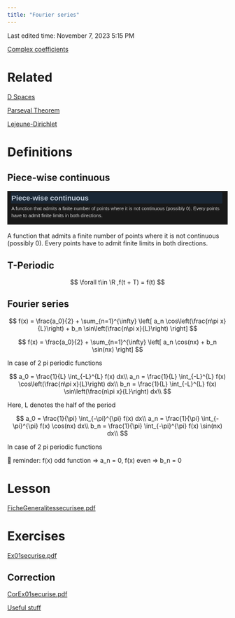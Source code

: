 ```yaml
---
title: "Fourier series"
---
```

Last edited time: November 7, 2023 5:15 PM

[Complex coefficients](Fourier%20series/Complex%20coefficients.md) 

# Related

[D Spaces](Fourier%20series/D%20Spaces.md)

[Parseval Theorem](Fourier%20series/Parseval%20Theorem.md)

[Lejeune-Dirichlet](Fourier%20series/Lejeune-Dirichlet.md)

# Definitions

## **Piece-wise continuous**

![Untitled](Fourier%20series/Untitled.png)

A function that admits a finite number of points where it is not continuous (possibly 0). Every points have to admit finite limits in both directions. 

## T-Periodic

$$
\forall t\in \R ,f(t + T) = f(t)
$$

## Fourier series

$$
f(x) = \frac{a_0}{2} + \sum_{n=1}^{\infty} \left[ a_n \cos\left(\frac{n\pi x}{L}\right) + b_n \sin\left(\frac{n\pi x}{L}\right) \right]
$$

$$
f(x) = \frac{a_0}{2} + \sum_{n=1}^{\infty} \left[ a_n \cos(nx) + b_n \sin(nx) \right]
$$

In case of 2 pi periodic functions

$$
a_0 = \frac{1}{L} \int_{-L}^{L} f(x) dx\\
a_n = \frac{1}{L} \int_{-L}^{L} f(x) \cos\left(\frac{n\pi x}{L}\right) dx\\
b_n = \frac{1}{L} \int_{-L}^{L} f(x) \sin\left(\frac{n\pi x}{L}\right) dx\\
$$

Here, L denotes the half of the period

$$
a_0 = \frac{1}{\pi} \int_{-\pi}^{\pi} f(x) dx\\
a_n = \frac{1}{\pi} \int_{-\pi}^{\pi} f(x) \cos(nx) dx\\
b_n = \frac{1}{\pi} \int_{-\pi}^{\pi} f(x) \sin(nx) dx\\
$$

In case of 2 pi periodic functions

<aside>
🔑 reminder: f(x) odd function ⇒ a_n = 0, f(x) even ⇒ b_n = 0

</aside>

# Lesson

[FicheGeneralitessecurisee.pdf](Fourier%20series/FicheGeneralitessecurisee.pdf)

# Exercises

[Ex01securise.pdf](Fourier%20series/Ex01securise.pdf)

## Correction

[CorEx01securise.pdf](Fourier%20series/CorEx01securise.pdf)

[Useful stuff](Fourier%20series/Useful%20stuff.md)
